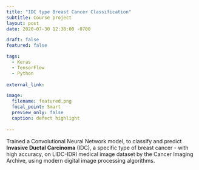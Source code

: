 ```yaml
---
title: "IDC type Breast Cancer Classification"
subtitle: Course project
layout: post
date: 2020-07-30 12:38:00 -0700

draft: false
featured: false

tags:
  - Keras
  - TensorFlow
  - Python
  
external_link: 

image:
  filename: featured.png
  focal_point: Smart
  preview_only: false
  caption: defect highlight  
 
---
```


Trained a Convolutional Neural Network model, to classify and predict **Invasive Ductal Carcinoma** (IDC), 
a specific type of breast cancer - with high accuracy, 
on LIDC-IDRI medical image dataset by the Cancer Imaging Archive, using modern digital image processing algorithms.

